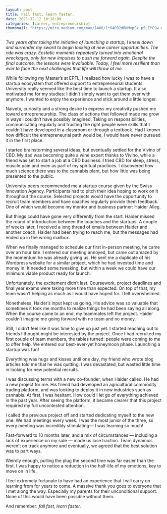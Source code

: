 ```yaml
---
layout: post
title: Fail fast, learn faster.
date: 2021-12-12 10:18:00
categories: [career, entrepreneurship]
thumbnail: "https://miro.medium.com/max/1400/1*HAO92dRNMxpSx_p5LIYCSw.webp"
---
```


*Two years after taking the initiative of launching a startup, I kneel down and surrender my sword to begin looking at new career opportunities. The ride was crazy. Ecstatic moments repeatedly turned into emotional wreckages, only for new impulses to push me forward again. Despite the final outcome, the lessons were invaluable. Today, I feel more resilient than ever to face the next challenges that life will throw at me.*


While following my Master’s at EPFL, I realized how lucky I was to have a startup ecosystem that offered support to entrepreneurial students. University really seemed like the best time to launch a startup. It also motivated me for my studies: I didn’t simply want to get them over with anymore, I wanted to enjoy the experience and stick around a little longer.

Naivety, curiosity and a strong desire to express my creativity pushed me toward entrepreneurship. The class of actions that followed made me grow in ways I couldn’t have possibly imagined. Taking on responsibilities, communicating regularly and trusting the right people were skills that I couldn’t have developed in a classroom or through a textbook. Had I known how difficult the entrepreneurial path would be, I would have never pursued it in the first place.

I started brainstorming several ideas, but eventually settled for the Vivino of CBD. My dad was becoming quite a wine expert thanks to Vivino, while a friend was set to start a job at a CBD business. I tried CBD for sleep, stress, muscle pain and even as part of my spiritual practices. I discovered how much science there was to the cannabis plant, but how little was being presented to the public.

<!-- Add Photo -->

University peers recommended me a startup course given by the Swiss Innovation Agency. Participants had to pitch their idea hoping to work on it throughout the course. Selected projects would have the opportunity to recruit team members and have coaches regularly provide them feedback. One of which would become my mentor and business partner: Haider Alleg.

But things could have gone very differently from the start. Haider missed the round of introduction between the coaches and the startups. A couple of weeks later, I received a long thread of emails between Haider and another coach. Haider had been trying to reach me, but the messages had ended up in the wrong mailbox.

When we finally managed to schedule our first in-person meeting, he came over an hour late. I entered our meeting annoyed, but came out amazed by the momentum he was already giving us. He sent me a duplicate of his Wordpress website for a similar project, which he had invested time and money in. It needed some tweaking, but within a week we could have our minimum viable product ready for launch.

Unfortunately, the excitement didn’t last. Coursework, project deadlines and final year exams were taking more time than expected. On top of that, my team wasn’t helping as much as I would have hoped for. I felt overwhelmed.

Nonetheless, Haider’s input kept us going. His advice was so valuable that sometimes it took me months to realize things he had been saying all along. When the course came to an end, my teammates left the project. Haider couldn’t imagine me going forward with no team and no money.

Still, I didn’t feel like it was time to give up just yet. I started reaching out to friends I thought might be interested by the project. Once I had recruited my first couple of team members, the tables turned: people were coming to me to offer help. We entered our best-ever-yet honeymoon phase. Launching a startup was fun!

Everything was hugs and kisses until one day, my friend who wrote blog articles told me that he was quitting. I was devastated, but wasted little time in looking for new potential recruits.

I was discussing terms with a new co-founder, when Haider called. He had a new project for me. His friend had developed an agricultural commodity trading platform, and was looking to deploy it in new industries such as cannabis. At first, I was hesitant. How could I let go of everything achieved in the past year. After seeing the platform, it became clearer that this project required my full uncontested attention.

I called the previous project off and started dedicating myself to the new one. We had meetings every week. I was the most junior of the three, so every meeting was incredibly stimulating— I was learning so much!

Fast-forward to 10 months later, and a mix of circumstances — including a lack of experience on my side — made us lose traction. Team dynamics weren’t on track anymore and eventually, we agreed that the best solution was to part ways.

Weirdly enough, pulling the plug the second time was far easier than the first. I was happy to notice a reduction in the half-life of my emotions, key to move on in life.

I feel extremely fortunate to have had an experience that I will carry on learning from for years to come. A massive thank you goes to everyone that I met along the way. Especially my parents for their unconditional support. None of this would have been possible without them.

And remember: *fail fast, learn faster.*
